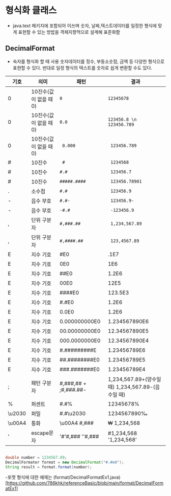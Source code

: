 # 형식화 클래스 

- java.text 패키지에 포함되어 이쓰며 숫자, 날짜,텍스트데이터를 일정한 형식에 맞게 표현할 수 있는 방밥을 객체지향적으로 설계해 표준화함

## DecimalFormat
- 숙자를 형식화 할 때 사용
숫자데이터를 정수, 부동소숫점, 금액 등 다양한 형식으로 표현할 수 있다. 반대로 일정 형식의 텍스트를 숫자로 쉽게 변환할 수도 있다.

|기호 | 의미 | 패턴 | 결과 | 
|---|---|---|---|
|0| 10진수(값이 없을 때 0)| ``` 0 ``` | ``` 12345678 ``` |
|0| 10진수(값이 없을 때 0)| ``` 0.0 ``` | ```123456.8 \n 123456.789 ``` |
|0| 10진수(값이 없을 때 0)| ``` 0.000``` | ```  123456.789 ```  |
|#| 10진수| ``` #``` | ``` 1234568```  |
|#| 10진수| ``` #.# ``` | ``` 123456.7```  |
|#| 10진수| ``` #####.#### ``` | ``` 123456.78901```  |
|.|소수점| ``` #.# ``` | ``` 123456.9```  |
|-|음수 부호| ``` #.#- ``` | ``` 123456.9-```  |
|-|음수 부호| ``` -#.# ``` | ``` -123456.9```  |
|,|단위 구분자| ``` #,###.## ``` | ``` 1,234,567.89```  |
|,|단위 구분자| ``` #,####.## ``` | ``` 123,4567.89```  |
|E|지수 기호|#E0|.1E7|
|E|지수 기호|0E0|1E6|
|E|지수 기호|##E0|1.2E6|
|E|지수 기호|00E0|12E5|
|E|지수 기호|####E0|123.5E3|
|E|지수 기호|#.#E0|1.2E6|
|E|지수 기호|0.0E0|1.2E6|
|E|지수 기호|0.000000000E0|1.234567890E6|
|E|지수 기호|00.00000000E0|12.34567890E5|
|E|지수 기호|000.0000000E0|12.34567890E4|
|E|지수 기호|#.#########E|1.23456789E6|
|E|지수 기호|##.########E0|1.23456789E5|
|E|지수 기호|###.#######E0|1.23456789E4|
|;|패턴 구분자|#,###,## + ;#,###.##-|1,234,567.89+(양수일 때) 1,234,567.89-(음수일 때)|
|%|퍼센트 |#.#%|12345678%|
|\u2030|퍼밀|#.#\u2030|1234567890‰|
|\u00A4|통화|\u00A4 #,###| ₩ 1,234,568|
|'|escape문자| '#'#,### ''#,### | #1,234,568 '1,234,568' |


```java

double number = 1234567.89;
DecimalFormater format = new DecimalFormat("#.#e0");
String result = format.format(number);

```

-포맷 형식에 대한 예제는 (format/DecimalFormatEx1.java)[https://github.com/786khk/referenceBasic/blob/main/format/DecimalFormatEx1]
